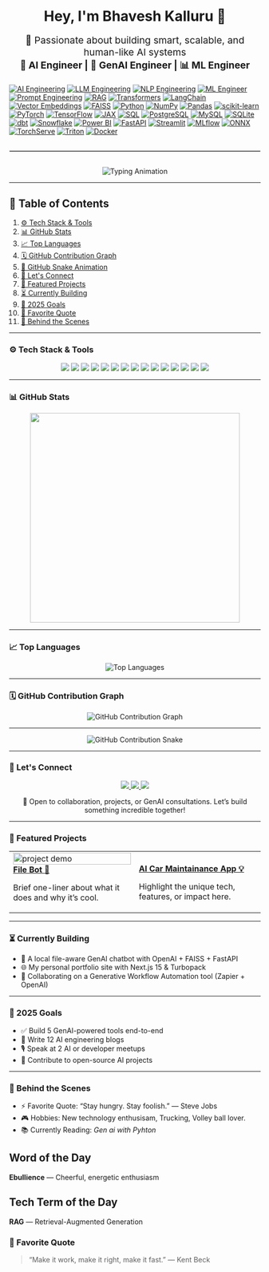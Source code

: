 <!-- Gen AI / AI-Engineer -->

<h1 align="center">Hey, I'm Bhavesh Kalluru 👋</h1>
<p align="center" style="font-size: 1.2rem;">
  🚀 Passionate about building smart, scalable, and human-like AI systems  
  <br/>
  <strong>🧠 AI Engineer | 🤖 GenAI Engineer | 📊 ML Engineer</strong>
</p>

<!-- Skills: AI/ML/NLP + Python/SQL + BI/Warehouse -->
[![AI Engineering](https://img.shields.io/badge/AI%20Engineering-1f6feb?style=flat&logo=openai&logoColor=white)](#)
[![LLM Engineering](https://img.shields.io/badge/LLM%20Engineering-663399?style=flat)](#)
[![NLP Engineering](https://img.shields.io/badge/NLP%20Engineering-8A2BE2?style=flat)](#)
[![ML Engineer](https://img.shields.io/badge/ML%20Engineer-4caf50?style=flat)](#)
[![Prompt Engineering](https://img.shields.io/badge/Prompt%20Engineering-FF1493?style=flat)](#)
[![RAG](https://img.shields.io/badge/RAG-FF8C00?style=flat)](#)
[![Transformers](https://img.shields.io/badge/Transformers-FF6F61?style=flat&logo=huggingface&logoColor=white)](#)
[![LangChain](https://img.shields.io/badge/LangChain-2E7D32?style=flat)](#)
[![Vector Embeddings](https://img.shields.io/badge/Vector%20Embeddings-00599C?style=flat)](#)
[![FAISS](https://img.shields.io/badge/FAISS-0A66C2?style=flat)](#)
[![Python](https://img.shields.io/badge/Python-3776AB?style=flat&logo=python&logoColor=white)](#)
[![NumPy](https://img.shields.io/badge/NumPy-013243?style=flat&logo=numpy&logoColor=white)](#)
[![Pandas](https://img.shields.io/badge/Pandas-150458?style=flat&logo=pandas&logoColor=white)](#)
[![scikit-learn](https://img.shields.io/badge/scikit--learn-F7931E?style=flat&logo=scikitlearn&logoColor=white)](#)
[![PyTorch](https://img.shields.io/badge/PyTorch-ee4c2c?style=flat&logo=pytorch&logoColor=white)](#)
[![TensorFlow](https://img.shields.io/badge/TensorFlow-FF6F00?style=flat&logo=tensorflow&logoColor=white)](#)
[![JAX](https://img.shields.io/badge/JAX-0d47a1?style=flat)](#)
[![SQL](https://img.shields.io/badge/SQL-336791?style=flat)](#)
[![PostgreSQL](https://img.shields.io/badge/PostgreSQL-336791?style=flat&logo=postgresql&logoColor=white)](#)
[![MySQL](https://img.shields.io/badge/MySQL-4479A1?style=flat&logo=mysql&logoColor=white)](#)
[![SQLite](https://img.shields.io/badge/SQLite-003B57?style=flat&logo=sqlite&logoColor=white)](#)
[![dbt](https://img.shields.io/badge/dbt-f76819?style=flat&logo=dbt&logoColor=white)](#)
[![Snowflake](https://img.shields.io/badge/Snowflake-29B5E8?style=flat&logo=snowflake&logoColor=white)](#)
[![Power BI](https://img.shields.io/badge/Power%20BI-F2C811?style=flat&logo=powerbi&logoColor=000000)](#)
[![FastAPI](https://img.shields.io/badge/FastAPI-009688?style=flat&logo=fastapi&logoColor=white)](#)
[![Streamlit](https://img.shields.io/badge/Streamlit-ff4b4b?style=flat&logo=streamlit&logoColor=white)](#)
[![MLflow](https://img.shields.io/badge/MLflow-0194E2?style=flat&logo=mlflow&logoColor=white)](#)
[![ONNX](https://img.shields.io/badge/ONNX-336699?style=flat)](#)
[![TorchServe](https://img.shields.io/badge/TorchServe-ee4c2c?style=flat&logo=pytorch&logoColor=white)](#)
[![Triton](https://img.shields.io/badge/Triton-0033A0?style=flat)](#)
[![Docker](https://img.shields.io/badge/Docker-2496ED?style=flat&logo=docker&logoColor=white)](#)

<hr style="border: 1px solid #ccc; margin: 30px 0;" />

<p align="center">
  <img src="https://readme-typing-svg.herokuapp.com?font=Fira+Code&size=24&duration=3000&pause=500&color=FF6F61&center=true&vCenter=true&width=1000&lines=🔥+build+the+future+of+AI+together+—+Collaborate+•+Create+•+Automate+🔥" alt="Typing Animation"/>
</p>

---

## 🚀 Table of Contents

1. [⚙️ Tech Stack & Tools](#️-tech-stack--tools)  
2. [📊 GitHub Stats](#-github-stats)  
3. [📈 Top Languages](#-top-languages)  
4. [🗓️ GitHub Contribution Graph](#️-github-contribution-graph)  
5. [🐍 GitHub Snake Animation](#-github-snake-animation)  
6. [🤝 Let's Connect](#-lets-connect)  
7. [🚀 Featured Projects](#-featured-projects)  
8. [⏳ Currently Building](#-currently-building)  
9. [🎯 2025 Goals](#-2025-goals)  
10. [🎯 Favorite Quote](#-favorite-quote)  
11. [🌈 Behind the Scenes](#-behind-the-scenes)

---

### ⚙️ Tech Stack & Tools

<p align="center">
  <img src="https://img.shields.io/badge/-Python-3776AB?style=for-the-badge&logo=python&logoColor=white"/>
  <img src="https://img.shields.io/badge/-AI-181717?style=for-the-badge&logo=openai"/>
  <img src="https://img.shields.io/badge/-GenAI-000000?style=for-the-badge&logo=cloudflare"/>
  <img src="https://img.shields.io/badge/-Machine%20Learning-10274A?style=for-the-badge&logo=scikitlearn"/>
  <img src="https://img.shields.io/badge/-Deep%20Learning-0A0F23?style=for-the-badge&logo=pytorch"/>
  <img src="https://img.shields.io/badge/-NLP-BB2528?style=for-the-badge&logo=spacy"/>
  <img src="https://img.shields.io/badge/-Transformers-FF6F61?style=for-the-badge&logo=huggingface"/>
  <img src="https://img.shields.io/badge/-ANN-5A5A5A?style=for-the-badge"/>
  <img src="https://img.shields.io/badge/-CNN-0044CC?style=for-the-badge"/>
  <img src="https://img.shields.io/badge/-Zapier-FF4A00?style=for-the-badge&logo=zapier"/>
  <img src="https://img.shields.io/badge/-Make-0081C6?style=for-the-badge&logo=make"/>
  <img src="https://img.shields.io/badge/-OpenAI%20API-412991?style=for-the-badge&logo=openai"/>
  <img src="https://img.shields.io/badge/-FastAPI-009688?style=for-the-badge&logo=fastapi"/>
  <img src="https://img.shields.io/badge/-HuggingFace-FCC72B?style=for-the-badge&logo=huggingface"/>
  <img src="https://img.shields.io/badge/-Gemini-4285F4?style=for-the-badge&logo=google"/>
</p>

---

### 📊 GitHub Stats

<p align="center">
  <img src="https://github-readme-stats.vercel.app/api?username=bhavesh-kalluru&show_icons=true&theme=tokyonight&count_private=true&hide_border=true&border_radius=10" width="420"/>
</p>

---

### 📈 Top Languages

<p align="center">
  <img src="https://github-readme-stats.vercel.app/api/top-langs?username=bhavesh-kalluru&show_icons=true&theme=tokyonight&layout=compact" alt="Top Languages"/>
</p>

---

### 🗓️ GitHub Contribution Graph

<div align="center">
  <img src="https://github-readme-activity-graph.vercel.app/graph?username=bhavesh-kalluru&theme=react-dark" alt="GitHub Contribution Graph" />
</div>

---

<p align="center">
  <img src="https://github.com/bhavesh-kalluru/snk/raw/output/github-contribution-grid-snake.svg?color_snake=#00FF00&color_dots=#d0e7ff,#b3d1ff,#66b2ff,#3399ff,#007acc" alt="GitHub Contribution Snake" />
</p>

---

### 🤝 Let's Connect

<p align="center">
  <a href="https://www.linkedin.com/in/bhaveshkalluru/" target="_blank">
    <img src="https://img.shields.io/badge/LinkedIn-0A66C2?style=for-the-badge&logo=linkedin&logoColor=white"/>
  </a>
  <a href="https://github.com/bhavesh-kalluru" target="_blank">
    <img src="https://img.shields.io/badge/GitHub-181717?style=for-the-badge&logo=github&logoColor=white"/>
  </a>
  <a href="mailto:kallurubhavesh341@gmail.com" target="_blank">
    <img src="https://img.shields.io/badge/Email-D14836?style=for-the-badge&logo=gmail&logoColor=white"/>
  </a>
</p>

<p align="center">
  🚀 Open to collaboration, projects, or GenAI consultations. Let’s build something incredible together!
</p>

---

### 🚀 Featured Projects

<table>
  <tr>
    <td width="50%">
      <a href="https://github.com/bhavesh-kalluru/FileBot-AI-Powered-File-Automation-Engine">
        <img src="https://github.com/bhavesh-kalluru/project-name/raw/main/demo.gif" alt="project demo" width="100%" />
        <br />
        <strong>File Bot 🚀</strong>
      </a>
      <p>Brief one-liner about what it does and why it’s cool.</p>
    </td>
    <td width="50%">
      <a href="https://github.com/bhavesh-kalluru/AI-Car-Maintenance-Advisor">
        <br />
        <strong>AI Car Maintainance App 💡</strong>
      </a>
      <p>Highlight the unique tech, features, or impact here.</p>
    </td>
  </tr>
</table>

---

### ⏳ Currently Building

- 🧠 A local file-aware GenAI chatbot with OpenAI + FAISS + FastAPI  
- 🌐 My personal portfolio site with Next.js 15 & Turbopack  
- 🤝 Collaborating on a Generative Workflow Automation tool (Zapier + OpenAI)

---

### 🎯 2025 Goals

- ✅ Build 5 GenAI-powered tools end-to-end  
- 📝 Write 12 AI engineering blogs  
- 🎙️ Speak at 2 AI or developer meetups  
- 🌱 Contribute to open-source AI projects

---

### 🌈 Behind the Scenes

- ⚡ Favorite Quote: “Stay hungry. Stay foolish.” — Steve Jobs  
- 🎮 Hobbies: New technology enthusisam, Trucking, Volley ball lover.
- 📚 Currently Reading: *Gen ai with Pyhton*

## Word of the Day
<!-- DAILY:WORD -->
**Ebullience** — Cheerful, energetic enthusiasm
<!-- END:WORD -->

## Tech Term of the Day
<!-- DAILY:TECH -->
**RAG** — Retrieval-Augmented Generation
<!-- END:TECH -->

### 🎯 Favorite Quote
<!-- DAILY:QUOTE -->
> “Make it work, make it right, make it fast.” — Kent Beck
<!-- END:QUOTE -->

